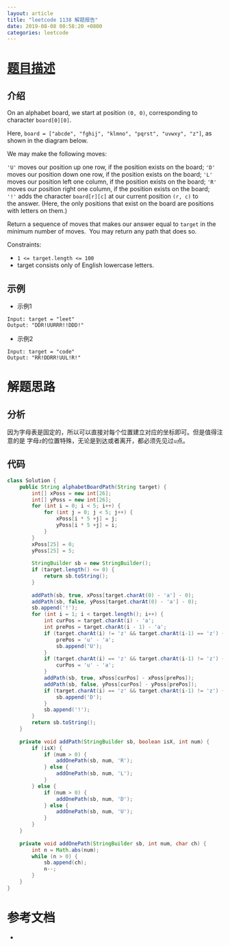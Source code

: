 ```yaml
---
layout: article
title: "leetcode 1138 解题报告"
date: 2019-08-08 00:58:20 +0800
categories: leetcode
---
```


# [题目描述](https://leetcode-cn.com/problems/alphabet-board-path/)
## 介绍

On an alphabet board, we start at position `(0, 0)`, corresponding to character `board[0][0]`.

Here, `board = ["abcde", "fghij", "klmno", "pqrst", "uvwxy", "z"]`, as shown in the diagram below.



We may make the following moves:

`'U'` moves our position up one row, if the position exists on the board;
`'D'` moves our position down one row, if the position exists on the board;
`'L'` moves our position left one column, if the position exists on the board;
`'R'` moves our position right one column, if the position exists on the board;
`'!'` adds the character `board[r][c]` at our current position `(r, c)` to the answer.
(Here, the only positions that exist on the board are positions with letters on them.)

Return a sequence of moves that makes our answer equal to `target` in the minimum number of moves.  You may return any path that does so.

Constraints:
- `1 <= target.length <= 100`
- target consists only of English lowercase letters.


## 示例

- 示例1
```
Input: target = "leet"
Output: "DDR!UURRR!!DDD!"
```

- 示例2
```
Input: target = "code"
Output: "RR!DDRR!UUL!R!"
```

# 解题思路
## 分析

因为字母表是固定的，所以可以直接对每个位置建立对应的坐标即可。但是值得注意的是
字母`z`的位置特殊，无论是到达或者离开，都必须先见过`u`点。

## 代码

```java
class Solution {
    public String alphabetBoardPath(String target) {
        int[] xPoss = new int[26];
        int[] yPoss = new int[26];
        for (int i = 0; i < 5; i++) {
            for (int j = 0; j < 5; j++) {
                xPoss[i * 5 +j] = j;
                yPoss[i * 5 +j] = i;
            }
        }
        xPoss[25] = 0;
        yPoss[25] = 5;
        
        StringBuilder sb = new StringBuilder();
        if (target.length() <= 0) {
            return sb.toString();
        }
        
        addPath(sb, true, xPoss[target.charAt(0) - 'a'] - 0);
        addPath(sb, false, yPoss[target.charAt(0) - 'a'] - 0);
        sb.append('!');
        for (int i = 1; i < target.length(); i++) {
            int curPos = target.charAt(i) - 'a';
            int prePos = target.charAt(i - 1) - 'a';
            if (target.charAt(i) != 'z' && target.charAt(i-1) == 'z') {
                prePos = 'u' - 'a';
                sb.append('U');
            }
            if (target.charAt(i) == 'z' && target.charAt(i-1) != 'z') {
                curPos = 'u' - 'a';
            }
            addPath(sb, true, xPoss[curPos] - xPoss[prePos]);
            addPath(sb, false, yPoss[curPos] - yPoss[prePos]);
            if (target.charAt(i) == 'z' && target.charAt(i-1) != 'z') {
                sb.append('D');
            }
            sb.append('!');
        }
        return sb.toString();
    }
    
    private void addPath(StringBuilder sb, boolean isX, int num) {
        if (isX) {
            if (num > 0) {
                addOnePath(sb, num, 'R');
            } else {
                addOnePath(sb, num, 'L');
            }
        } else {
            if (num > 0) {
                addOnePath(sb, num, 'D');
            } else {
                addOnePath(sb, num, 'U');
            }
        }
    }
    
    private void addOnePath(StringBuilder sb, int num, char ch) {
        int n = Math.abs(num);
        while (n > 0) {
            sb.append(ch);
            n--;
        }
    }
}
```

# 参考文档
- 